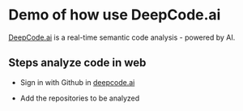 # Demo of how use DeepCode.ai

[DeepCode.ai](https://www.deepcode.ai/) is a real-time semantic code analysis - powered by AI.

## Steps analyze code in web

- Sign in with Github in [deepcode.ai](https://www.deepcode.ai/cloud-login)

- Add the repositories to be analyzed


